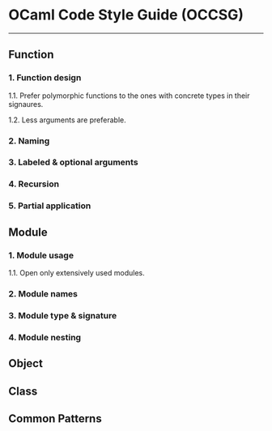 # OCaml Code Style Guide (OCCSG)
---
## Function
### 1. Function design
1.1. Prefer polymorphic functions to the ones with concrete types in their signaures.

1.2. Less arguments are preferable.

### 2. Naming

### 3. Labeled & optional arguments

### 4. Recursion

### 5. Partial application


## Module

### 1. Module usage

1.1. Open only extensively used modules.

### 2. Module names
### 3. Module type & signature
### 4. Module nesting

## Object
## Class
## Common Patterns

